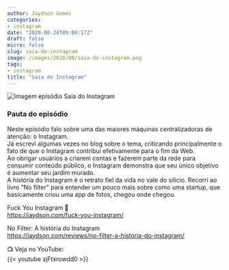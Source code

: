 ```yaml
---
author: Jaydson Gomes
categories:
- instagram
date: "2020-08-24T09:00:17Z"
draft: false
micro: false
slug: saia-do-instagram
image: /images/2020/08/saia-do-instagram.png
tags:
- instagram
title: "Saia do Instagram"
---
```

![Imagem episódio Saia do Instagram](/images/2020/08/saia-do-instagram.png)  

### Pauta do episódio
Neste episódio falo sobre uma das maiores máquinas centralizadoras de atenção: o Instagram.  
Já escrevi algumas vezes no blog sobre o tema, criticando principalmente o fato de que o Instagram contribui efetivamente para o fim da Web.  
Ao obrigar usuários a criarem contas e fazerem parte da rede para consumir conteúdo público, o Instagram demonstra que seu único objetivo é aumentar seu jardim murado.  
A história do Instagram é o retrato fiel da vida no vale do silício. Recorri ao livro "No filter" para entender um pouco mais sobre como uma startup, que basicamente criou uma app de fotos, chegou onde chegou.  

Fuck You Instagram 🖕  
https://jaydson.com/fuck-you-instagram/  

No Filter: A história do Instagram  
https://jaydson.com/reviews/no-filter-a-historia-do-instagram/  


📺 Veja no YouTube:  
{{< youtube zjFtxrowdd0 >}}